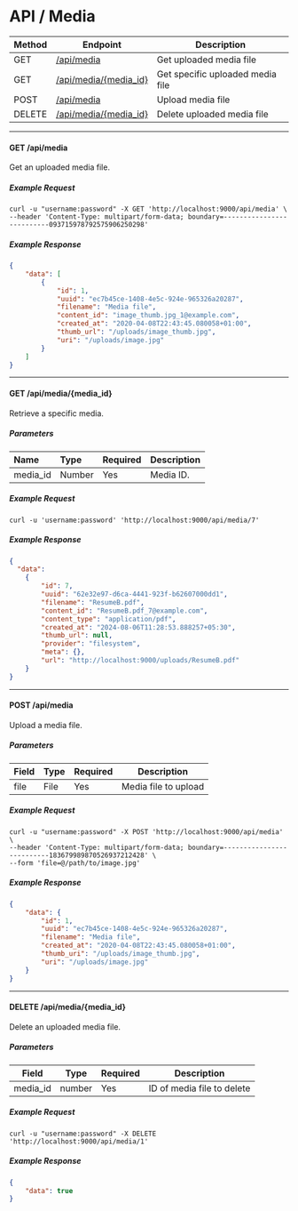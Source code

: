# API / Media

Method | Endpoint                                             | Description
-------|------------------------------------------------------|---------------------------------
GET    | [/api/media](#get-apimedia)                          | Get uploaded media file
GET    | [/api/media/{media_id}](#get-apimediamedia_id)       | Get specific uploaded media file
POST   | [/api/media](#post-apimedia)                         | Upload media file
DELETE | [/api/media/{media_id}](#delete-apimediamedia_id)    | Delete uploaded media file

______________________________________________________________________

#### GET /api/media

Get an uploaded media file.

##### Example Request

```shell
curl -u "username:password" -X GET 'http://localhost:9000/api/media' \
--header 'Content-Type: multipart/form-data; boundary=--------------------------093715978792575906250298'
```

##### Example Response

```json
{
    "data": [
        {
            "id": 1,
            "uuid": "ec7b45ce-1408-4e5c-924e-965326a20287",
            "filename": "Media file",
            "content_id": "image_thumb.jpg_1@example.com",
            "created_at": "2020-04-08T22:43:45.080058+01:00",
            "thumb_url": "/uploads/image_thumb.jpg",
            "uri": "/uploads/image.jpg"
        }
    ]
}
```
______________________________________________________________________

#### GET /api/media/{media_id}

Retrieve a specific media.

##### Parameters

| Name          | Type      | Required | Description      |
|:--------------|:----------|:---------|:-----------------|
| media_id      | Number    | Yes      | Media ID.        |

##### Example Request

```shell
curl -u 'username:password' 'http://localhost:9000/api/media/7' 
```

##### Example Response

```json
{
  "data": 
    {
        "id": 7,
        "uuid": "62e32e97-d6ca-4441-923f-b62607000dd1",
        "filename": "ResumeB.pdf",
        "content_id": "ResumeB.pdf_7@example.com",
        "content_type": "application/pdf",
        "created_at": "2024-08-06T11:28:53.888257+05:30",
        "thumb_url": null,
        "provider": "filesystem",
        "meta": {},
        "url": "http://localhost:9000/uploads/ResumeB.pdf"
    }
}
```
______________________________________________________________________

#### POST /api/media

Upload a media file.

##### Parameters

| Field | Type      | Required | Description         |
|-------|-----------|----------|---------------------|
| file  | File      | Yes      | Media file to upload|

##### Example Request

```shell
curl -u "username:password" -X POST 'http://localhost:9000/api/media' \
--header 'Content-Type: multipart/form-data; boundary=--------------------------183679989870526937212428' \
--form 'file=@/path/to/image.jpg'
```

##### Example Response

```json
{
    "data": {
        "id": 1,
        "uuid": "ec7b45ce-1408-4e5c-924e-965326a20287",
        "filename": "Media file",
        "created_at": "2020-04-08T22:43:45.080058+01:00",
        "thumb_uri": "/uploads/image_thumb.jpg",
        "uri": "/uploads/image.jpg"
    }
}
```

______________________________________________________________________

#### DELETE /api/media/{media_id}

Delete an uploaded media file.

##### Parameters

| Field    | Type      | Required | Description             |
|----------|-----------|----------|-------------------------|
| media_id | number    | Yes      | ID of media file to delete |

##### Example Request

```shell
curl -u "username:password" -X DELETE 'http://localhost:9000/api/media/1'
```

##### Example Response

```json
{
    "data": true
}
```
